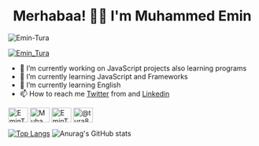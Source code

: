 
<h1 align="center">Merhabaa! 👋🏻  I'm Muhammed Emin</h1>
</b>

<p align="left"> <img src="https://komarev.com/ghpvc/?username=Emin-Tura&label=Profile%20views&color=0e75b6&style=flat" alt="Emin-Tura" /> </p>

<p align="left"> <a href="https://twitter.com/Emin_Tura" target="blank"><img src="https://img.shields.io/twitter/follow/Emin_Tura?logo=twitter&style=for-the-badge" alt="Emin_Tura" /></a> </p>

- 🔭 I’m currently working on JavaScript projects also learning programs
- 🌱 I’m currently learning JavaScript and Frameworks
- 🌱 I’m currently learning English
- 📫 How to reach me [Twitter](https://twitter.com/Emin_Tura) from  and [Linkedin](https://www.linkedin.com/in/muhammed-emin-tura-06017315b/)


<p align="left">
<a href="https://twitter.com/Emin_Tura" target="blank"><img align="center" src="https://raw.githubusercontent.com/rahuldkjain/github-profile-readme-generator/master/src/images/icons/Social/twitter.svg" alt="EminTura" height="30" width="40" /></a>
<a href="https://www.linkedin.com/in/muhammed-emin-tura-06017315b/" target="blank"><img align="center" src="https://raw.githubusercontent.com/rahuldkjain/github-profile-readme-generator/master/src/images/icons/Social/linked-in-alt.svg" alt="Muhammed Emin Tura" height="30" width="40" /></a>
<a href="https://instagram.com/eminntura" target="blank"><img align="center" src="https://raw.githubusercontent.com/rahuldkjain/github-profile-readme-generator/master/src/images/icons/Social/instagram.svg" alt="EminTura" height="30" width="40" /></a>
<a href="https://medium.com/@tura858" target="blank"><img align="center" src="https://raw.githubusercontent.com/rahuldkjain/github-profile-readme-generator/master/src/images/icons/Social/medium.svg" alt="@tura858" height="30" width="40" /></a>
</p>

[![Top Langs](https://github-readme-stats.vercel.app/api/top-langs/?username=Emin-Tura&layout=compact)](https://github.com/Emin-Tura/TodoList) ![Anurag's GitHub stats](https://github-readme-stats.vercel.app/api?username=Emin-Tura&hide=contribs,prs)


